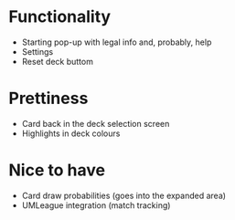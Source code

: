 # Functionality

* Starting pop-up with legal info and, probably, help
* Settings
* Reset deck buttom

# Prettiness

* Card back in the deck selection screen
* Highlights in deck colours

# Nice to have

* Card draw probabilities (goes into the expanded area)
* UMLeague integration (match tracking)